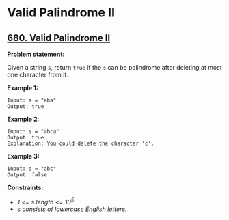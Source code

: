 # Valid Palindrome II

## [680. Valid Palindrome II](https://leetcode.com/problems/valid-palindrome-ii/)

**Problem statement:**

Given a string `s`, return `true` if the `s` can be palindrome after deleting at most one character from it.

**Example 1:**

```
Input: s = "aba"
Output: true
```

**Example 2:**

```
Input: s = "abca"
Output: true
Explanation: You could delete the character 'c'.
```

**Example 3:**

```
Input: s = "abc"
Output: false
```

**Constraints:**

* *1 <= s.length <= 10<sup>5</sup>*
* *s consists of lowercase English letters.*
